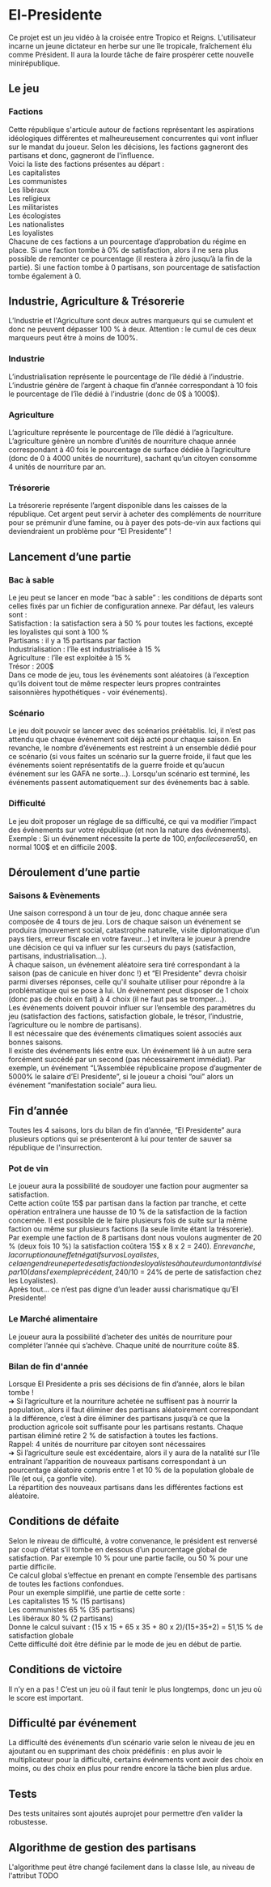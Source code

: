 # El-Presidente

Ce projet est un jeu vidéo à la croisée entre Tropico et Reigns. L'utilisateur incarne un jeune dictateur en
herbe sur une île tropicale, fraîchement élu comme Président. Il aura la lourde tâche de faire prospérer cette nouvelle
minirépublique.

## Le jeu

### Factions

Cette république s'articule autour de factions représentant les aspirations idéologiques différentes et
malheureusement concurrentes qui vont influer sur le mandat du joueur. Selon les décisions, les factions gagneront des
partisans et donc, gagneront de l'influence.\
Voici la liste des factions présentes au départ :\
Les capitalistes\
Les communistes\
Les libéraux\
Les religieux\
Les militaristes\
Les écologistes\
Les nationalistes\
Les loyalistes\
Chacune de ces factions a un pourcentage d’approbation du régime en place. Si une faction tombe à 0% de satisfaction,
alors il ne sera plus possible de remonter ce pourcentage (il restera à zéro jusqu’à la fin de la partie). Si une 
faction tombe à 0 partisans, son pourcentage de satisfaction tombe également à 0.

## Industrie, Agriculture & Trésorerie

L’Industrie et l'Agriculture sont deux autres marqueurs qui se cumulent et donc ne peuvent dépasser 100 % à deux.
Attention : le cumul de ces deux marqueurs peut être à moins de 100%.

### Industrie

L’industrialisation représente le pourcentage de l’île dédié à l’industrie. L’industrie génère de l’argent à chaque fin
d’année correspondant à 10 fois le pourcentage de l’île dédié à l’industrie
(donc de 0$ à 1000$).

### Agriculture

L’agriculture représente le pourcentage de l’île dédié à l’agriculture. L’agriculture génère un nombre d’unités de
nourriture chaque année correspondant à 40 fois le pourcentage de surface dédiée à l’agriculture (donc de 0 à 4000
unités de nourriture), sachant qu’un citoyen consomme 4 unités de nourriture par an.

### Trésorerie

La trésorerie représente l’argent disponible dans les caisses de la république. Cet argent peut servir à acheter des
compléments de nourriture pour se prémunir d’une famine, ou à payer des pots-de-vin aux factions qui deviendraient un
problème pour “El Presidente” !

## Lancement d’une partie

### Bac à sable

Le jeu peut se lancer en mode “bac à sable” : les conditions de départs sont celles fixés par un fichier de
configuration annexe. Par défaut, les valeurs sont :\
Satisfaction : la satisfaction sera à 50 % pour toutes les factions, excepté les loyalistes qui sont à 100 %\
Partisans : il y a 15 partisans par faction\
Industrialisation : l’île est industrialisée à 15 %\
Agriculture : l’île est exploitée à 15 %\
Trésor : 200$\
Dans ce mode de jeu, tous les événements sont aléatoires (à l’exception qu’ils doivent tout de même respecter leurs
propres contraintes saisonnières hypothétiques - voir événements).

### Scénario

Le jeu doit pouvoir se lancer avec des scénarios préétablis. Ici, il n’est pas attendu que chaque événement soit déjà
acté pour chaque saison. En revanche, le nombre d’événements est restreint à un ensemble dédié pour ce scénario (si vous
faites un scénario sur la guerre froide, il faut que les événements soient représentatifs de la guerre froide et
qu’aucun événement sur les GAFA ne sorte…). Lorsqu'un scénario est terminé, les événements passent automatiquement
sur des événements bac à sable.

### Difficulté

Le jeu doit proposer un réglage de sa difficulté, ce qui va modifier l’impact des événements sur votre république (et
non la nature des événements).\
Exemple : Si un événement nécessite la perte de 100$, en facile ce sera 50$, en normal 100$ et en difficile 200$.

## Déroulement d’une partie

### Saisons & Evènements

Une saison correspond à un tour de jeu, donc chaque année sera composée de 4 tours de jeu. Lors de chaque saison un
événement se produira (mouvement social, catastrophe naturelle, visite diplomatique d’un pays tiers, erreur fiscale en
votre faveur…) et invitera le joueur à prendre une décision ce qui va influer sur les curseurs du pays (satisfaction,
partisans, industrialisation…).\
À chaque saison, un événement aléatoire sera tiré correspondant à la saison (pas de canicule en hiver donc !) et “El
Presidente” devra choisir parmi diverses réponses, celle qu'il souhaite utiliser pour répondre à la problématique qui se
pose à lui. Un événement peut disposer de 1 choix (donc pas de choix en fait) à 4 choix (il ne faut pas se tromper…).\
Les événements doivent pouvoir influer sur l’ensemble des paramètres du jeu (satisfaction des factions, satisfaction
globale, le trésor, l’industrie, l’agriculture ou le nombre de partisans).\
Il est nécessaire que des événements climatiques soient associés aux bonnes saisons.\
Il existe des événements liés entre eux. Un événement lié à un autre sera forcément succédé par un second (pas
nécessairement immédiat). Par exemple, un événement “L’Assemblée républicaine propose d’augmenter de 5000% le salaire
d’El Presidente”, si le joueur a choisi “oui” alors un événement “manifestation sociale” aura lieu.

## Fin d’année

Toutes les 4 saisons, lors du bilan de fin d’année, “El Presidente” aura plusieurs options qui se présenteront à lui
pour tenter de sauver sa république de l'insurrection.

### Pot de vin

Le joueur aura la possibilité de soudoyer une faction pour augmenter sa satisfaction.\
Cette action coûte 15$ par partisan dans la faction par tranche, et cette opération entraînera une hausse de 10 % de la
satisfaction de la faction concernée. Il est possible de le faire plusieurs fois de suite sur la même faction ou même
sur plusieurs factions (la seule limite étant la trésorerie).\
Par exemple une faction de 8 partisans dont nous voulons augmenter de 20 % (deux fois 10 %) la satisfaction coûtera 15$
x 8 x 2 = 240$).\
En revanche, la corruption a un effet négatif sur vos Loyalistes, cela engendre une perte de satisfaction des loyalistes
à hauteur du montant divisé par 10 (dans l'exemple précédent, 240$/10 = 24% de perte de satisfaction chez les
Loyalistes).\
Après tout… ce n’est pas digne d’un leader aussi charismatique qu’El Presidente!

### Le Marché alimentaire

Le joueur aura la possibilité d’acheter des unités de nourriture pour compléter l’année qui s’achève. Chaque unité de
nourriture coûte 8$.

### Bilan de fin d'année

Lorsque El Presidente a pris ses décisions de fin d’année, alors le bilan tombe !\
➔ Si l’agriculture et la nourriture achetée ne suffisent pas à nourrir la population, alors il faut éliminer des
partisans aléatoirement correspondant à la différence, c’est à dire éliminer des partisans jusqu’à ce que la production
agricole soit suffisante pour les partisans restants. Chaque partisan éliminé retire 2 % de satisfaction à toutes les
factions.\
Rappel: 4 unités de nourriture par citoyen sont nécessaires\
➔ Si l’agriculture seule est excédentaire, alors il y aura de la natalité sur l’île entraînant l’apparition de nouveaux
partisans correspondant à un pourcentage aléatoire compris entre 1 et 10 % de la population globale de l’île (et oui, ça
gonfle vite).\
La répartition des nouveaux partisans dans les différentes factions est aléatoire.

## Conditions de défaite

Selon le niveau de difficulté, à votre convenance, le président est renversé par coup d’état s’il tombe en dessous d’un
pourcentage global de satisfaction. Par exemple 10 % pour une partie facile, ou 50 % pour une partie difficile.\
Ce calcul global s’effectue en prenant en compte l’ensemble des partisans de toutes les factions confondues.\
Pour un exemple simplifié, une partie de cette sorte :\
Les capitalistes 15 % (15 partisans)\
Les communistes 65 % (35 partisans)\
Les libéraux 80 % (2 partisans)\
Donne le calcul suivant : (15 x 15 + 65 x 35 + 80 x 2)/(15+35+2) = 51,15 % de satisfaction globale\
Cette difficulté doit être définie par le mode de jeu en début de partie.

## Conditions de victoire

Il n’y en a pas ! C’est un jeu où il faut tenir le plus longtemps, donc un jeu où le score est important.

## Difficulté par événement

La difficulté des événements d’un scénario varie selon le niveau de jeu en ajoutant ou en supprimant des choix
prédéfinis : en plus avoir le multiplicateur pour la difficulté, certains événements vont avoir des choix en moins, ou
des choix en plus pour rendre encore la tâche bien plus ardue.

## Tests

Des tests unitaires sont ajoutés auprojet pour permettre d’en valider la robustesse.

## Algorithme de gestion des partisans

L'algorithme peut être changé facilement dans la classe Isle, au niveau de l'attribut TODO